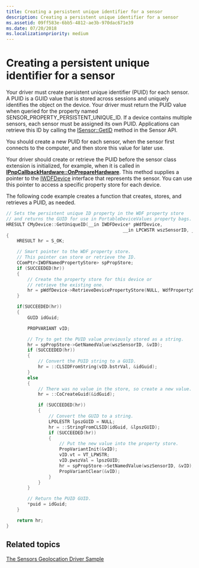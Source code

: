 ```yaml
---
title: Creating a persistent unique identifier for a sensor
description: Creating a persistent unique identifier for a sensor
ms.assetid: 09ff583e-6bb5-4812-ae3b-970dac671e39
ms.date: 07/20/2018
ms.localizationpriority: medium
---
```


# Creating a persistent unique identifier for a sensor


Your driver must create persistent unique identifier (PUID) for each sensor. A PUID is a GUID value that is stored across sessions and uniquely identifies the object on the device. Your driver must return the PUID value when queried for the property named SENSOR\_PROPERTY\_PERSISTENT\_UNIQUE\_ID. If a device contains multiple sensors, each sensor must be assigned its own PUID. Applications can retrieve this ID by calling the [ISensor::GetID](http://go.microsoft.com/fwlink/p/?linkid=157812) method in the Sensor API.

You should create a new PUID for each sensor, when the sensor first connects to the computer, and then store this value for later use.

Your driver should create or retrieve the PUID before the sensor class extension is initialized, for example, when it is called in [**IPnpCallbackHardware::OnPrepareHardware**](https://msdn.microsoft.com/library/windows/hardware/ff556766). This method supplies a pointer to the [IWDFDevice](https://msdn.microsoft.com/library/windows/hardware/ff556917) interface that represents the sensor. You can use this pointer to access a specific property store for each device.

The following code example creates a function that creates, stores, and retrieves a PUID, as needed.

```cpp
// Sets the persistent unique ID property in the WDF property store
// and returns the GUID for use in PortableDeviceValues property bags.
HRESULT CMyDevice::GetUniqueID(__in IWDFDevice* pWdfDevice,
                                            __in LPCWSTR wszSensorID, __out GUID* puid)
{
    HRESULT hr = S_OK;

    // Smart pointer to the WDF property store.
    // This pointer can store or retrieve the ID.
    CComPtr<IWDFNamedPropertyStore> spPropStore;
    if (SUCCEEDED(hr))
    {
        // Create the property store for this device or
        // retrieve the existing one.
        hr = pWdfDevice->RetrieveDevicePropertyStore(NULL, WdfPropertyStoreCreateIfMissing, &spPropStore, NULL);
    }

    if(SUCCEEDED(hr))
    {
        GUID idGuid;

        PROPVARIANT vID;

        // Try to get the PUID value previously stored as a string.
        hr = spPropStore->GetNamedValue(wszSensorID, &vID);
        if (SUCCEEDED(hr))
        {
            // Convert the PUID string to a GUID.
            hr = ::CLSIDFromString(vID.bstrVal, &idGuid);
        }
        else
        {
            // There was no value in the store, so create a new value.
            hr = ::CoCreateGuid(&idGuid);

            if (SUCCEEDED(hr))
            {
                // Convert the GUID to a string.
                LPOLESTR lpszGUID = NULL;
                hr = ::StringFromCLSID(idGuid, &lpszGUID);
                if (SUCCEEDED(hr))
                {
                    // Put the new value into the property store.
                    PropVariantInit(&vID);
                    vID.vt = VT_LPWSTR;
                    vID.pwszVal = lpszGUID;
                    hr = spPropStore->SetNamedValue(wszSensorID, &vID);
                    PropVariantClear(&vID);
                }
            }
        }

        // Return the PUID GUID.
        *puid = idGuid;
    }

    return hr;
}
```

## Related topics
[The Sensors Geolocation Driver Sample](https://msdn.microsoft.com/library/windows/hardware/hh768273)



